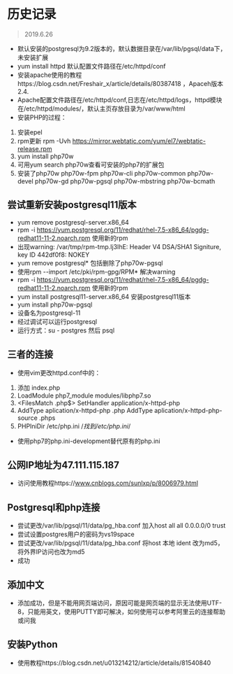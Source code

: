 # 历史记录
>2019.6.26
- 默认安装的postgresql为9.2版本的，默认数据目录在/var/lib/pgsql/data下，未安装扩展
- yum install httpd 默认配置文件路径在/etc/httpd/conf
- 安装apache使用的教程https://blog.csdn.net/Freshair_x/article/details/80387418 ，Apaceh版本2.4.
- Apache配置文件路径在/etc/httpd/conf,日志在/etc/httpd/logs，httpd模块在/etc/httpd/modules/，默认主页存放目录为/var/www/html
- 安装PHP的过程：
1. 安装epel
2. rpm更新 rpm -Uvh https://mirror.webtatic.com/yum/el7/webtatic-release.rpm
3. yum install php70w
4. 可用yum search php70w查看可安装的php7的扩展包
5. 安装了php70w php70w-fpm php70w-cli php70w-common php70w-devel php70w-gd php70w-pgsql php70w-mbstring php70w-bcmath
                  
## 尝试重新安装postgresql11版本
- yum remove postgresql-server.x86_64
- rpm -i https://yum.postgresql.org/11/redhat/rhel-7.5-x86_64/pgdg-redhat11-11-2.noarch.rpm 使用新的rpm
- 出现warning: /var/tmp/rpm-tmp.Ij3IhE: Header V4 DSA/SHA1 Signiture, key ID 442df0f8: NOKEY
- yum remove postgresql* 包括删除了php70w-pgsql
- 使用rpm --import /etc/pki/rpm-gpg/RPM* 解决warning
- rpm -i https://yum.postgresql.org/11/redhat/rhel-7.5-x86_64/pgdg-redhat11-11-2.noarch.rpm 使用新的rpm
- yum install postgresql11-server.x86_64 安装postgresql11版本
- yum install php70w-pgsql
- 设备名为postgresql-11
- 经过调试可以运行postgresql
- 运行方式：su - postgres 然后 psql

## 三者的连接

- 使用vim更改httpd.conf中的：
1. 添加 index.php
2. LoadModule php7_module modules/libphp7.so
3. <FilesMatch \.php$>
      SetHandler application/x-httpd-php
   </FilesMatch>
4. AddType aplication/x-httpd-php .php
   AddType aplication/x-httpd-php-source .phps
5. PHPIniDir /etc/php.ini /*找到/etc/php.ini*/

- 使用php7的php.ini-development替代原有的php.ini

##  公网IP地址为47.111.115.187
- 访问使用教程https://www.cnblogs.com/sunlxp/p/8006979.html

##  Postgresql和php连接
- 尝试更改/var/lib/pgsql/11/data/pg_hba.conf 加入host all all 0.0.0.0/0 trust
- 尝试设置postgres用户的密码为vs19space
- 尝试更改/var/lib/pgsql/11/data/pg_hba.conf 将host 本地 ident 改为md5，将外界IP访问也改为md5
- 成功

##  添加中文
- 添加成功，但是不能用网页端访问，原因可能是网页端的显示无法使用UTF-8，只能用英文，使用PUTTY即可解决，如何使用可以参考阿里云的连接帮助或问我

##  安装Python
- 使用教程https://blog.csdn.net/u013214212/article/details/81540840
